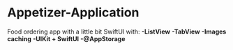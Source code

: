 # Appetizer-Application
Food ordering app with a little bit SwiftUI with:
**-ListView**
**-TabView**
**-Images caching**
**-UIKit + SwiftUI**
**-@AppStorage**
